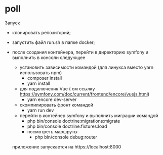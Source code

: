 # poll
Запуск
- клонировать репозиторий;
- запустить файл run.sh в папке docker;
- после создания контейнера, перейти в директорию symfony и выполнить в консоли следующее
    - установить зависимости командой (для линукса вместо yarn использовать npm)
        - composer install
        - yarn install
    - для подключения Vue ( см ссылку https://symfony.com/doc/current/frontend/encore/vuejs.html)
        - yarn encore dev-server
    - скомпилировать фронт  командой
        - yarn run dev
    - перейти в контейнер symfony и выполнить миграции командой
        - php bin/console doctrine:migrations:migrate
        - php bin/console doctrine:fixtures:load
      - посмотреть маршруты
        - php bin/console debug:router


  приложение запускается на https://localhost:8000 
    

